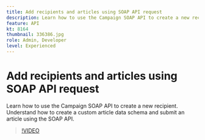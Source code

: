 ```yaml
---
title: Add recipients and articles using SOAP API request 
description: Learn how to use the Campaign SOAP API to create a new recipient. Understand how to create a custom article data schema and submit an article using the SOAP API. 
feature: API
kt: 8164
thumbnail: 336386.jpg
role: Admin, Developer
level: Experienced
---
```


# Add recipients and articles using SOAP API request

Learn how to use the Campaign SOAP API to create a new recipient. Understand how to create a custom article data schema and submit an article using the SOAP API.

>[!VIDEO](https://video.tv.adobe.com/v/336386?quality=12)
